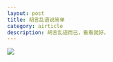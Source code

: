 ```yaml
---
layout: post
title: 胡言乱语说简单
category: airticle
description: 胡言乱语而已，看看就好。
---
```


![](http://7xrrbc.com1.z0.glb.clouddn.com/cnfeat.jpg)

